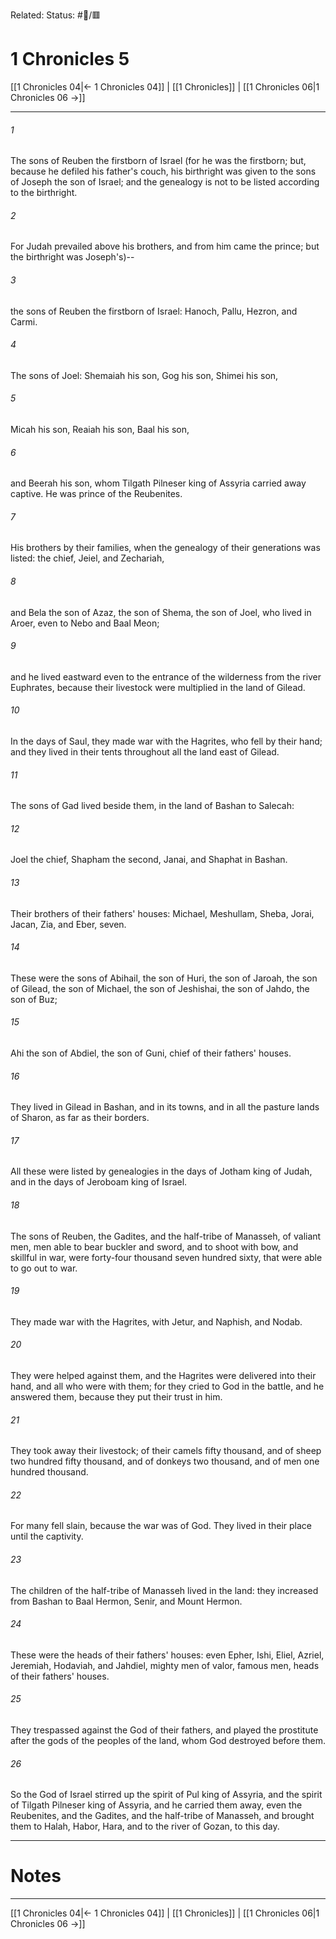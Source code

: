 Related:
Status: #📖/🟥
# 1 Chronicles 5

[[1 Chronicles 04|← 1 Chronicles 04]] | [[1 Chronicles]] | [[1 Chronicles 06|1 Chronicles 06 →]]
***



###### 1 
The sons of Reuben the firstborn of Israel (for he was the firstborn; but, because he defiled his father's couch, his birthright was given to the sons of Joseph the son of Israel; and the genealogy is not to be listed according to the birthright. 

###### 2 
For Judah prevailed above his brothers, and from him came the prince; but the birthright was Joseph's)-- 

###### 3 
the sons of Reuben the firstborn of Israel: Hanoch, Pallu, Hezron, and Carmi. 

###### 4 
The sons of Joel: Shemaiah his son, Gog his son, Shimei his son, 

###### 5 
Micah his son, Reaiah his son, Baal his son, 

###### 6 
and Beerah his son, whom Tilgath Pilneser king of Assyria carried away captive. He was prince of the Reubenites. 

###### 7 
His brothers by their families, when the genealogy of their generations was listed: the chief, Jeiel, and Zechariah, 

###### 8 
and Bela the son of Azaz, the son of Shema, the son of Joel, who lived in Aroer, even to Nebo and Baal Meon; 

###### 9 
and he lived eastward even to the entrance of the wilderness from the river Euphrates, because their livestock were multiplied in the land of Gilead. 

###### 10 
In the days of Saul, they made war with the Hagrites, who fell by their hand; and they lived in their tents throughout all the land east of Gilead. 

###### 11 
The sons of Gad lived beside them, in the land of Bashan to Salecah: 

###### 12 
Joel the chief, Shapham the second, Janai, and Shaphat in Bashan. 

###### 13 
Their brothers of their fathers' houses: Michael, Meshullam, Sheba, Jorai, Jacan, Zia, and Eber, seven. 

###### 14 
These were the sons of Abihail, the son of Huri, the son of Jaroah, the son of Gilead, the son of Michael, the son of Jeshishai, the son of Jahdo, the son of Buz; 

###### 15 
Ahi the son of Abdiel, the son of Guni, chief of their fathers' houses. 

###### 16 
They lived in Gilead in Bashan, and in its towns, and in all the pasture lands of Sharon, as far as their borders. 

###### 17 
All these were listed by genealogies in the days of Jotham king of Judah, and in the days of Jeroboam king of Israel. 

###### 18 
The sons of Reuben, the Gadites, and the half-tribe of Manasseh, of valiant men, men able to bear buckler and sword, and to shoot with bow, and skillful in war, were forty-four thousand seven hundred sixty, that were able to go out to war. 

###### 19 
They made war with the Hagrites, with Jetur, and Naphish, and Nodab. 

###### 20 
They were helped against them, and the Hagrites were delivered into their hand, and all who were with them; for they cried to God in the battle, and he answered them, because they put their trust in him. 

###### 21 
They took away their livestock; of their camels fifty thousand, and of sheep two hundred fifty thousand, and of donkeys two thousand, and of men one hundred thousand. 

###### 22 
For many fell slain, because the war was of God. They lived in their place until the captivity. 

###### 23 
The children of the half-tribe of Manasseh lived in the land: they increased from Bashan to Baal Hermon, Senir, and Mount Hermon. 

###### 24 
These were the heads of their fathers' houses: even Epher, Ishi, Eliel, Azriel, Jeremiah, Hodaviah, and Jahdiel, mighty men of valor, famous men, heads of their fathers' houses. 

###### 25 
They trespassed against the God of their fathers, and played the prostitute after the gods of the peoples of the land, whom God destroyed before them. 

###### 26 
So the God of Israel stirred up the spirit of Pul king of Assyria, and the spirit of Tilgath Pilneser king of Assyria, and he carried them away, even the Reubenites, and the Gadites, and the half-tribe of Manasseh, and brought them to Halah, Habor, Hara, and to the river of Gozan, to this day.

---
# Notes


***
[[1 Chronicles 04|← 1 Chronicles 04]] | [[1 Chronicles]] | [[1 Chronicles 06|1 Chronicles 06 →]]

